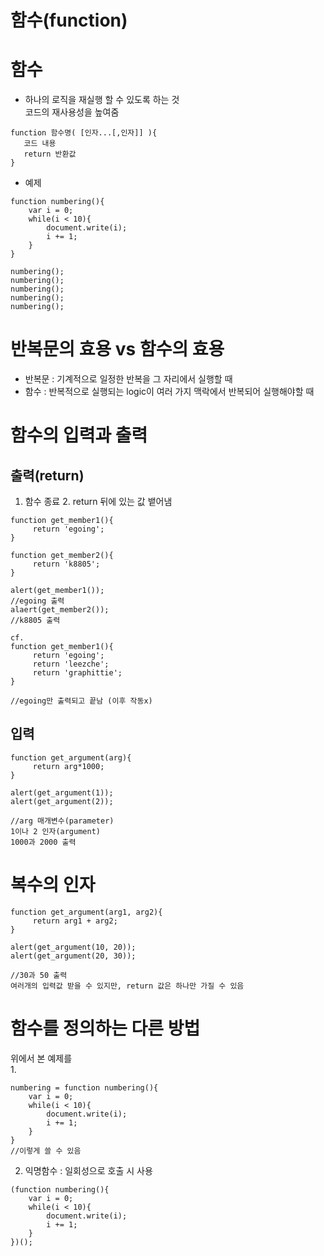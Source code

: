 함수(function)
===============
# 함수
* 하나의 로직을 재실행 할 수 있도록 하는 것   
코드의 재사용성을 높여줌
```
function 함수명( [인자...[,인자]] ){
   코드 내용
   return 반환값
}
```

* 예제
```
function numbering(){
    var i = 0;
    while(i < 10){
        document.write(i);
        i += 1;
    }   
}
 
numbering();
numbering();
numbering();
numbering();
numbering();
```

# 반복문의 효용 vs 함수의 효용
* 반복문 : 기계적으로 일정한 반복을 그 자리에서 실행할 때 
* 함수 : 반복적으로 실행되는 logic이 여러 가지 맥락에서 반복되어 실행해야할 때

# 함수의 입력과 출력

## 출력(return)
1. 함수 종료  2. return 뒤에 있는 값 뱉어냄
```
function get_member1(){
     return 'egoing';
}

function get_member2(){
     return 'k8805';
}

alert(get_member1());
//egoing 출력
alaert(get_member2());
//k8805 출력
```
```
cf.
function get_member1(){
     return 'egoing';
     return 'leezche';
     return 'graphittie';
}

//egoing만 출력되고 끝남 (이후 작동x)
```

## 입력
```
function get_argument(arg){
     return arg*1000;
}

alert(get_argument(1));
alert(get_argument(2));

//arg 매개변수(parameter)
1이나 2 인자(argument)
1000과 2000 출력
```

# 복수의 인자
```
function get_argument(arg1, arg2){
     return arg1 + arg2;
}

alert(get_argument(10, 20));
alert(get_argument(20, 30));

//30과 50 출력
여러개의 입력값 받을 수 있지만, return 값은 하나만 가질 수 있음
```

# 함수를 정의하는 다른 방법   
위에서 본 예제를   
1.
```
numbering = function numbering(){
    var i = 0;
    while(i < 10){
        document.write(i);
        i += 1;
    }   
}
//이렇게 쓸 수 있음
```   
2. 익명함수 : 일회성으로 호출 시 사용
```
(function numbering(){
    var i = 0;
    while(i < 10){
        document.write(i);
        i += 1;
    }   
})();
```

